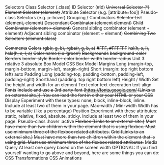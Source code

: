 Selectors
    Class Selector (.class)
    ID Selector (#id)
    ~~Universal Selector (*)~~
    ~~Element Selector (element)~~
    Attribute Selector (e.g. [attribute=foo])
    Pseudo-class Selectors (e.g. p::hover)
    Grouping / Combinators
        ~~Selector List (element, element)~~
        ~~Descendant Combinator (element element)~~
        ~~Child Combinator (element > element)~~
        General sibling combinator (element + element)
        Adjacent sibling combinator (element ~ element)
        ~~Combining Two Selectors (element.class)~~

~~Comments~~
~~Colors~~
    ~~rgb(r, g, b), rgba(r, g, b, a)~~
    ~~#FFF, #FFFFFF~~
    ~~hsl(h, s, l),  hsla(h, s, l, a)~~
    ~~Color name (i.e ‘green’)~~
~~Backgrounds~~
    ~~background-color~~
~~Borders~~
    ~~border-style~~
    ~~Border-color~~
    ~~border-width~~
    ~~border-radius~~
Unit
    3 relative
    3 absolute
Box Model CSS Box Model
    Margins
        Long (margin-top, margin-bottom, margin-left, margin-right)
        Short (margin: top right bottom left)
        auto
    Padding
        Long (padding-top, padding-bottom, padding-left, padding-right)
        Shorthand (padding: top right bottom left)
    Height / Width
        Set the height and width for an element
~~Text~~
    ~~color~~
    ~~text-decoration~~
    ~~text-align~~
~~Fonts~~
    ~~Include and use a 3rd party font (https://fonts.google.com/ (Links to an external site.)). You can load the font in either your HTML or your CSS~~
Display
    Experiment with these types: none, block, inline-block, inline. Include at least two of them in your page.
Max-width / Min-width
    Width has to be variable (like a percentage)
Position
    Experiment with these attributes: static, relative, fixed, absolute, sticky. Include at least two of them in your page.
Pseudo-class
    :hover
    :active
~~Flexbox (Links to an external site.)~~
    ~~Must have more than two children within the element that is using flexbox. Must use minimum three of the flexbox related attributes.~~
~~Grid (Links to an external site.)~~
    ~~Must have more than two children within the element that is using grid. Must use minimum three of the flexbox related attributes.~~
Media Query
    At least one query based on the screen width
OPTIONAL: If you find yourself wanting to go above and beyond, here are some things you can do:
    CSS Transformations
    CSS Animations